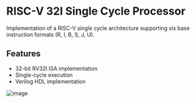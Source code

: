 # RISC-V 32I Single Cycle Processor

Implementation of a RISC-V single cycle architecture supporting six base instruction formats (R, I, B, S, J, U).

## Features
- 32-bit RV32I ISA implementation
- Single-cycle execution
- Verilog HDL implementation

![image](https://github.com/user-attachments/assets/b8355e67-780f-49e0-9873-b1c917fa5d60)
